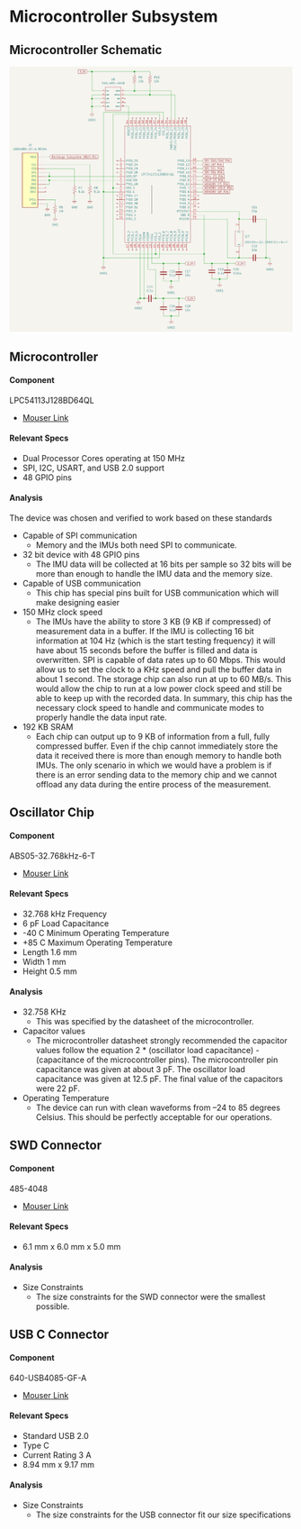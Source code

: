 # Microcontroller Subsystem

## Microcontroller Schematic
![Microcontroller Schematic](microcontrollerSchematic.png)

## Microcontroller
#### Component
LPC54113J128BD64QL
* [Mouser Link](https://www.mouser.com/ProductDetail/NXP-Semiconductors/LPC54113J128BD64QL?qs=45Avz0nZxhtx28X6DfvU%252Bg%3D%3D)

#### Relevant Specs
* Dual Processor Cores operating at 150 MHz
* SPI, I2C, USART, and USB 2.0 support
* 48 GPIO pins

#### Analysis
The device was chosen and verified to work based on these standards
* Capable of SPI communication
    * Memory and the IMUs both need SPI to communicate.
* 32 bit device with 48 GPIO pins
    * The IMU data will be collected at 16 bits per sample so 32 bits will be more than enough to handle the IMU data and the memory size.
* Capable of USB communication
    * This chip has special pins built for USB communication which will make designing easier
* 150 MHz clock speed
    * The IMUs have the ability to store 3 KB (9 KB if compressed) of measurement data in a buffer. If the IMU is collecting 16 bit information at 104 Hz (which is the start testing frequency) it will have about 15 seconds before the buffer is filled and data is overwritten. SPI is capable of data rates up to 60 Mbps. This would allow us to set the clock to a KHz speed and pull the buffer data in about 1 second. The storage chip can also run at up to 60 MB/s. This would allow the chip to run at a low power clock speed and still be able to keep up with the recorded data. In summary, this chip has the necessary clock speed to handle and communicate modes to properly handle the data input rate.
* 192 KB SRAM
    * Each chip can output up to 9 KB of information from a full, fully compressed buffer. Even if the chip cannot immediately store the data it received there is more than enough memory to handle both IMUs. The only scenario in which we would have a problem is if there is an error sending data to the memory chip and we cannot offload any data during the entire process of the measurement.

## Oscillator Chip
#### Component
ABS05-32.768kHz-6-T
* [Mouser Link](https://www.mouser.com/ProductDetail/ABRACON/ABS05-32.768kHz-6-T?qs=XAiT9M5g4x8nsBWAGyPFJQ%3D%3D)

#### Relevant Specs
* 32.768 kHz Frequency
* 6 pF Load Capacitance
* -40 C Minimum Operating Temperature
* +85 C Maximum Operating Temperature
* Length 1.6 mm
* Width 1 mm
* Height 0.5 mm

#### Analysis
* 32.758 KHz
    * This was specified by the datasheet of the microcontroller.
* Capacitor values
    * The microcontroller datasheet strongly recommended the capacitor values follow the equation 2 * (oscillator load capacitance) - (capacitance of the microcontroller pins). The microcontroller pin capacitance was given at about 3 pF. The oscillator load capacitance was given at 12.5 pF. The final value of the capacitors were 22 pF. 
* Operating Temperature
    * The device can run with clean waveforms from –24 to 85 degrees Celsius. This should be perfectly acceptable for our operations. 

## SWD Connector
#### Component
485-4048
* [Mouser Link](https://www.mouser.com/ProductDetail/Adafruit/4048?qs=vLWxofP3U2w8elR0g2xP%252BA%3D%3D)

#### Relevant Specs
* 6.1 mm x 6.0 mm x 5.0 mm

#### Analysis
* Size Constraints
    * The size constraints for the SWD connector were the smallest possible.

## USB C Connector
#### Component
640-USB4085-GF-A
* [Mouser Link](https://www.mouser.com/ProductDetail/GCT/USB4085-GF-A?qs=KUoIvG%2F9Ilba1bQOahfWjw%3D%3D)

#### Relevant Specs
* Standard USB 2.0
* Type C
* Current Rating 3 A
* 8.94 mm x 9.17 mm

#### Analysis
* Size Constraints
    * The size constraints for the USB connector fit our size specifications